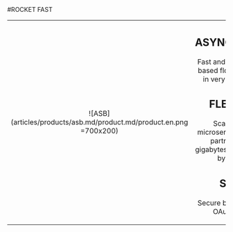 <div class="product-prod" markdown="1">
#ROCKET FAST

|||
|:--:|:--:|
|![ASB](articles/products/asb.md/product.md/product.en.png =700x200)| <h2 class="productheader">ASYNCHRONOUS</h2><p class="productdescription">Fast and lightweight event based flows which results in very high scalability. </p><h2 class="productheader">FLEXIBILITY</h2><p class="productdescription">Scaling from API microservices exposed by partners, to multi-gigabytes of data produced by batch jobs. </p><h2 class="productheader">SECURE</h2><p class="productdescription">Secure by design, HTTPS, OAuth, API Keys.</p> |
</div>